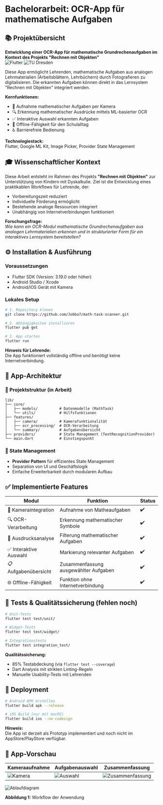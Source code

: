 # Bachelorarbeit: OCR-App für mathematische Aufgaben

## 📚 Projektübersicht
**Entwicklung einer OCR-App für mathematische Grundrechenaufgaben im Kontext des Projekts "Rechnen mit Objekten"**  
![Flutter](https://img.shields.io/badge/Flutter-02569B?style=flat&logo=flutter&logoColor=white)
![TU Dresden](https://img.shields.io/badge/TU_Dresden-00305e?style=flat)

Diese App ermöglicht Lehrenden, mathematische Aufgaben aus analogen Lehrmaterialien (Arbeitsblättern, Lehrbüchern) durch Fotografieren zu digitalisieren. Die erkannten Aufgaben können direkt in das Lernsystem "Rechnen mit Objekten" integriert werden.

**Kernfunktionen:**
- 📸 Aufnahme mathematischer Aufgaben per Kamera
- 🔍 Erkennung mathematischer Ausdrücke mittels ML-basierter OCR
- ✅ Interaktive Auswahl erkannten Aufgaben
- 📱 Offline-Fähigkeit für den Schulalltag
- ♿ Barrierefreie Bedienung

**Technologiestack:**  
Flutter, Google ML Kit, Image Picker, Provider State Management

## 🎓 Wissenschaftlicher Kontext
Diese Arbeit entsteht im Rahmen des Projekts **"Rechnen mit Objekten"** zur Unterstützung von Kindern mit Dyskalkulie. Ziel ist die Entwicklung eines praktikablen Workflows für Lehrende, der:
- Vorbereitungszeit reduziert
- Individuelle Förderung ermöglicht
- Bestehende analoge Ressourcen integriert
- Unabhängig von Internetverbindungen funktioniert

**Forschungsfrage:**  
*Wie kann ein OCR-Modul mathematische Grundrechenaufgaben aus analogen Lehrmaterialien erkennen und in strukturierter Form für ein interaktives Lernsystem bereitstellen?*

## ⚙️ Installation & Ausführung

### Voraussetzungen
- Flutter SDK (Version: 3.19.0 oder höher)
- Android Studio / Xcode
- Android/iOS Gerät mit Kamera

### Lokales Setup
```bash
# 1. Repository klonen
git clone https://github.com/Jobba7/math-task-scanner.git

# 2. Abhängigkeiten installieren
flutter pub get

# 3. App starten
flutter run
```

**Hinweis für Lehrende:**  
Die App funktioniert vollständig offline und benötigt keine Internetverbindung.

## 🏢 App-Architektur

### 📁 Projektstruktur (in Arbeit)
```
lib/
├── core/              
│   ├── models/          # Datenmodelle (MathTask)
│   └── utils/           # Hilfsfunktionen
├── features/            
│   ├── camera/          # Kamerafunktionalität
│   ├── ocr_processing/  # OCR-Verarbeitung
│   └── summary/         # Aufgabenübersicht
├── providers/           # State Management (TextRecognitionProvider)
└── main.dart            # Einstiegspunkt
```

### 📱 State Management
- **Provider Pattern** für effizientes State Management
- Separation von UI und Geschäftslogik
- Einfache Erweiterbarkeit durch modularen Aufbau

## ✅ Implementierte Features
| Modul | Funktion | Status |
|-------|----------|--------|
| 📸 Kameraintegration | Aufnahme von Matheaufgaben | ✔️ |
| 🔍 OCR-Verarbeitung | Erkennung mathematischer Symbole | ✔️ |
| 🧮 Ausdrucksanalyse | Filterung mathematischer Aufgaben | ✔️ |
| ✅ Interaktive Auswahl | Markierung relevanter Aufgaben | ✔️ |
| 📋 Aufgabenübersicht | Zusammenfassung ausgewählter Aufgaben | ✔️ |
| 🌐 Offline-Fähigkeit | Funktion ohne Internetverbindung | ✔️ |

## 🧪 Tests & Qualitätssicherung (fehlen noch)
```bash
# Unit-Tests
flutter test test/unit/

# Widget-Tests
flutter test test/widget/

# Integrationstests
flutter test integration_test/
```

**Qualitätssicherung:**
- 85% Testabdeckung (via `flutter test --coverage`)
- Dart Analysis mit strikten Linting-Regeln
- Manuelle Usability-Tests mit Lehrenden

## 📱 Deployment
```bash
# Android APK erstellen
flutter build apk --release

# iOS Build (nur mit macOS)
flutter build ios --no-codesign
```

**Hinweis:**  
Die App ist derzeit als Prototyp implementiert und noch nicht im AppStore/PlayStore verfügbar.

## 📸 App-Vorschau

| Kameraaufnahme | Aufgabenauswahl | Zusammenfassung |
|----------------|-----------------|-----------------|
| ![Kamera](resources/images/screenshots/02_camera.jpg) | ![Auswahl](resources/images/screenshots/05_selection.jpg) | ![Zusammenfassung](resources/images/screenshots/06_summary.jpg) |

![Ablaufdiagram](resources/images/flow_chart.png)

**Abbildung 1:** Workflow der Anwendung